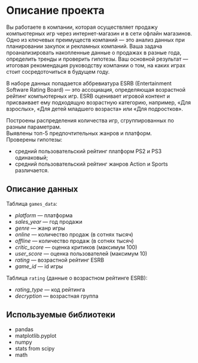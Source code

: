 # **Описание проекта**

Вы работаете в компании, которая осуществляет продажу компьютерных игр через интернет-магазин и в сети офлайн магазинов. Одно из ключевых преимуществ компаний — это анализ данных при планировании закупок и рекламных компаний. Ваша задача проанализировать накопленные данные о продажах в разные года, определить тренды и проверить гипотезы. Ваш основной результат — итоговая рекомендация руководству компании о том, на каких играх стоит сосредоточиться в будущем году.

В наборе данных попадается аббревиатура ESRB (Entertainment Software Rating Board) — это ассоциация, определяющая возрастной рейтинг компьютерных игр. ESRB оценивает игровой контент и присваивает ему подходящую возрастную категорию, например, «Для взрослых», «Для детей младшего возраста» или «Для подростков».

Построены распределения количества игр, сгруппированных по разным параметрам.  
Выявлены топ-5 предпочтительных жанров и платформ.  
Проверены гипотезы:
- средний пользовательский рейтинг платформ PS2 и PS3 одинаковый;
- средний пользовательский рейтинг жанров Action и Sports различается.

## Описание данных

Таблица `games_data`:
- *platform* — платформа
- *sales_year* — год продажи
- *genre* — жанр игры
- *online* — количество продаж (в сотнях тысяч)
- *offline* — количество продаж (в сотнях тысяч)
- *critic_score* — оценка критиков (максимум 100)
- *user_score* — оценка пользователей (максимум 10)
- *rating* — возрастной рейтинг ESRB
- *game_id* — id игры

Таблица `rating` (данные о возрастном рейтинге ESRB):
- *rating_type* — код рейтинга
- *decryption* — возрастная группа

## Используемые библиотеки
- pandas
- matplotlib.pyplot
- numpy
- stats from scipy
- math